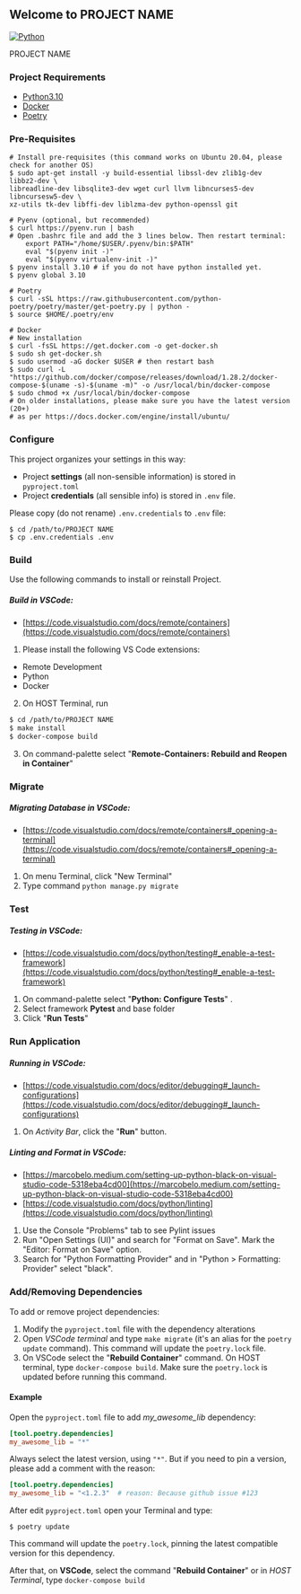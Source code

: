 ## Welcome to PROJECT NAME

[![Python](https://img.shields.io/badge/python-3.10-green)](https://www.python.org)


PROJECT NAME

### Project Requirements

* [Python3.10](https://www.python.org)
* [Docker](https://www.docker.com)
* [Poetry](https://python-poetry.org/)

### Pre-Requisites

```shell
# Install pre-requisites (this command works on Ubuntu 20.04, please check for another OS)
$ sudo apt-get install -y build-essential libssl-dev zlib1g-dev libbz2-dev \
libreadline-dev libsqlite3-dev wget curl llvm libncurses5-dev libncursesw5-dev \
xz-utils tk-dev libffi-dev liblzma-dev python-openssl git

# Pyenv (optional, but recommended)
$ curl https://pyenv.run | bash
# Open .bashrc file and add the 3 lines below. Then restart terminal:
    export PATH="/home/$USER/.pyenv/bin:$PATH"
    eval "$(pyenv init -)"
    eval "$(pyenv virtualenv-init -)"
$ pyenv install 3.10 # if you do not have python installed yet.
$ pyenv global 3.10

# Poetry
$ curl -sSL https://raw.githubusercontent.com/python-poetry/poetry/master/get-poetry.py | python -
$ source $HOME/.poetry/env

# Docker
# New installation
$ curl -fsSL https://get.docker.com -o get-docker.sh
$ sudo sh get-docker.sh
$ sudo usermod -aG docker $USER # then restart bash
$ sudo curl -L "https://github.com/docker/compose/releases/download/1.28.2/docker-compose-$(uname -s)-$(uname -m)" -o /usr/local/bin/docker-compose
$ sudo chmod +x /usr/local/bin/docker-compose
# On older installations, please make sure you have the latest version (20+)
# as per https://docs.docker.com/engine/install/ubuntu/
```

### Configure

This project organizes your settings in this way:

* Project **settings** (all non-sensible information) is stored in
  `pyproject.toml`
* Project **credentials** (all sensible info) is stored in `.env` file.

Please copy (do not rename) `.env.credentials` to `.env` file:

```shell
$ cd /path/to/PROJECT NAME
$ cp .env.credentials .env
```

### Build

Use the following commands to install or reinstall Project.

##### Build in VSCode:

* [https://code.visualstudio.com/docs/remote/containers](https://code.visualstudio.com/docs/remote/containers)

1. Please install the following VS Code extensions:

* Remote Development
* Python
* Docker

2. On HOST Terminal, run

```bash
$ cd /path/to/PROJECT NAME
$ make install
$ docker-compose build
```

3. On command-palette select "**Remote-Containers: Rebuild and Reopen in
   Container**"

### Migrate

##### Migrating Database in VSCode:

* [https://code.visualstudio.com/docs/remote/containers#_opening-a-terminal](https://code.visualstudio.com/docs/remote/containers#_opening-a-terminal)

1. On menu Terminal, click "New Terminal"
2. Type command `python manage.py migrate`


### Test

##### Testing in VSCode:

* [https://code.visualstudio.com/docs/python/testing#_enable-a-test-framework](https://code.visualstudio.com/docs/python/testing#_enable-a-test-framework)

1. On command-palette select "**Python: Configure Tests**" .
2. Select framework **Pytest** and base folder
3. Click "**Run Tests**"


### Run Application

##### Running in VSCode:

* [https://code.visualstudio.com/docs/editor/debugging#_launch-configurations](https://code.visualstudio.com/docs/editor/debugging#_launch-configurations)

1. On *Activity Bar*, click the "**Run**" button.

##### Linting and Format in VSCode:

* [https://marcobelo.medium.com/setting-up-python-black-on-visual-studio-code-5318eba4cd00](https://marcobelo.medium.com/setting-up-python-black-on-visual-studio-code-5318eba4cd00)
* [https://code.visualstudio.com/docs/python/linting](https://code.visualstudio.com/docs/python/linting)

1. Use the Console "Problems" tab to see Pylint issues
2. Run "Open Settings (UI)" and search for "Format on Save". Mark the
   "Editor: Format on Save" option.
3. Search for "Python Formatting Provider" and in "Python > Formatting:
   Provider" select "black".


### Add/Removing Dependencies

To add or remove project dependencies:

1. Modify the `pyproject.toml` file with the dependency alterations
2. Open *VSCode terminal* and type `make migrate`
   (it's an alias for the `poetry update` command). This command will
   update the `poetry.lock` file.
3. On VSCode select the "**Rebuild Container**" command. On HOST
   terminal, type `docker-compose build`. Make sure the `poetry.lock` is
   updated before running this command.

#### Example

Open the `pyproject.toml` file to add *my_awesome_lib* dependency:

```toml
[tool.poetry.dependencies]
my_awesome_lib = "*"
```

Always select the latest version, using `"*"`. But if you need to pin a
version, please add a comment with the reason:

```toml
[tool.poetry.dependencies]
my_awesome_lib = "<1.2.3"  # reason: Because github issue #123
```

After edit `pyproject.toml` open your Terminal and type:

```shell
$ poetry update
```

This command will update the `poetry.lock`, pinning the latest
compatible version for this dependency.

After that, on **VSCode**, select the command "**Rebuild Container**" or
in *HOST Terminal*, type `docker-compose build`

